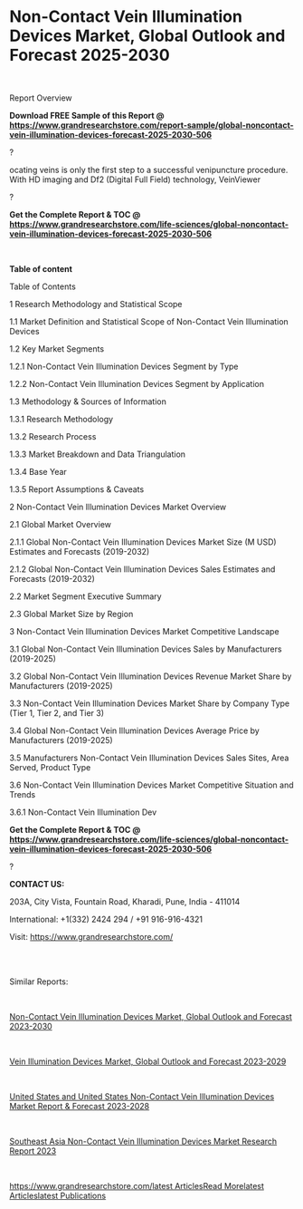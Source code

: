 <h1>Non-Contact Vein Illumination Devices Market, Global Outlook and Forecast 2025-2030</h1><br/><p>Report Overview</p>
 
 
 
 <div><b>Download FREE Sample of this Report @ <a href="https://www.grandresearchstore.com/report-sample/global-noncontact-vein-illumination-devices-forecast-2025-2030-506">https://www.grandresearchstore.com/report-sample/global-noncontact-vein-illumination-devices-forecast-2025-2030-506</a></b></div>
 
 
 
 <p>? </p>
 
 
 
 <p>ocating veins is only the first step to a successful venipuncture procedure. With HD imaging and Df2 (Digital Full Field) technology, VeinViewer</p>
 
 
 
 <p>? </p>
 
 
 
 <div><b>Get the Complete Report & TOC @ <a href="https://www.grandresearchstore.com/life-sciences/global-noncontact-vein-illumination-devices-forecast-2025-2030-506">https://www.grandresearchstore.com/life-sciences/global-noncontact-vein-illumination-devices-forecast-2025-2030-506</a></b></div>
 
 
 
 <p><br />
 
 <b>Table of content</b></p>
 
 
 
 <p>Table of Contents<br />
 
 1 Research Methodology and Statistical Scope<br />
 
 1.1 Market Definition and Statistical Scope of Non-Contact Vein Illumination Devices<br />
 
 1.2 Key Market Segments<br />
 
 1.2.1 Non-Contact Vein Illumination Devices Segment by Type<br />
 
 1.2.2 Non-Contact Vein Illumination Devices Segment by Application<br />
 
 1.3 Methodology & Sources of Information<br />
 
 1.3.1 Research Methodology<br />
 
 1.3.2 Research Process<br />
 
 1.3.3 Market Breakdown and Data Triangulation<br />
 
 1.3.4 Base Year<br />
 
 1.3.5 Report Assumptions & Caveats<br />
 
 2 Non-Contact Vein Illumination Devices Market Overview<br />
 
 2.1 Global Market Overview<br />
 
 2.1.1 Global Non-Contact Vein Illumination Devices Market Size (M USD) Estimates and Forecasts (2019-2032)<br />
 
 2.1.2 Global Non-Contact Vein Illumination Devices Sales Estimates and Forecasts (2019-2032)<br />
 
 2.2 Market Segment Executive Summary<br />
 
 2.3 Global Market Size by Region<br />
 
 3 Non-Contact Vein Illumination Devices Market Competitive Landscape<br />
 
 3.1 Global Non-Contact Vein Illumination Devices Sales by Manufacturers (2019-2025)<br />
 
 3.2 Global Non-Contact Vein Illumination Devices Revenue Market Share by Manufacturers (2019-2025)<br />
 
 3.3 Non-Contact Vein Illumination Devices Market Share by Company Type (Tier 1, Tier 2, and Tier 3)<br />
 
 3.4 Global Non-Contact Vein Illumination Devices Average Price by Manufacturers (2019-2025)<br />
 
 3.5 Manufacturers Non-Contact Vein Illumination Devices Sales Sites, Area Served, Product Type<br />
 
 3.6 Non-Contact Vein Illumination Devices Market Competitive Situation and Trends<br />
 
 3.6.1 Non-Contact Vein Illumination Dev</p>
 
 
 
 <div><b>Get the Complete Report & TOC @ <a href="https://www.grandresearchstore.com/life-sciences/global-noncontact-vein-illumination-devices-forecast-2025-2030-506">https://www.grandresearchstore.com/life-sciences/global-noncontact-vein-illumination-devices-forecast-2025-2030-506</a></b></div>
 
 
 
 <p>? </p>
 
 
 
 <p><b>CONTACT US:</b><br />
 
 203A, City Vista, Fountain Road, Kharadi, Pune, India - 411014<br />
 
 International: +1(332) 2424 294 / +91 916-916-4321<br />
 
 Visit: <a href="https://www.grandresearchstore.com/">https://www.grandresearchstore.com/</a><br />
 
 <br />
 
 <br />
 
 Similar Reports:<br />
 
 <br />
 
 <a href="https://www.grandresearchstore.com/life-sciences/global-noncontact-vein-illumination-devices-forecast-2023-2030-889">Non-Contact Vein Illumination Devices Market, Global Outlook and Forecast 2023-2030</a><br />
 
 <br />
 
 <a href="https://www.grandresearchstore.com/machines/global-vein-illumination-devices-forecast-2023-2029-367">Vein Illumination Devices Market, Global Outlook and Forecast 2023-2029</a><br />
 
 <br />
 
 <a href="https://www.grandresearchstore.com/life-sciences/united-states-noncontact-vein-illumination-devices-2023-2028-30">United States and United States Non-Contact Vein Illumination Devices Market Report & Forecast 2023-2028</a><br />
 
 <br />
 
 <a href="https://www.grandresearchstore.com/life-sciences/asia-southeast-noncontact-vein-illumination-devices-2023-766">Southeast Asia Non-Contact Vein Illumination Devices Market Research Report 2023</a><br />
 
 <br />
 
 <a href="https://gyeongbokgung.com">https://www.grandresearchstore.com/</a><a href="https://hallyeomaritime.com">latest Articles</a><a href="https://jingwansa.com">Read More</a><a href="https://nguoiviet.jp/">latest Articles</a><a href="https://www.intelmarketresearch.com/">latest Publications</a></p>